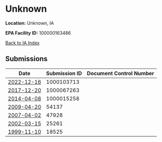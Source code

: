 # Unknown

**Location:** Unknown, IA

**EPA Facility ID:** 100000163486

[Back to IA Index](../../index.md)

## Submissions

| Date | Submission ID | Document Control Number |
|------|--------------|-------------------------|
| [2022-12-16](submissions/1000103713.md) | 1000103713 |  |
| [2017-12-20](submissions/1000067263.md) | 1000067263 |  |
| [2014-04-08](submissions/1000015258.md) | 1000015258 |  |
| [2009-04-20](submissions/54137.md) | 54137 |  |
| [2007-04-02](submissions/47928.md) | 47928 |  |
| [2002-03-15](submissions/25261.md) | 25261 |  |
| [1999-11-10](submissions/18525.md) | 18525 |  |
